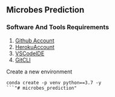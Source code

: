## Microbes Prediction 

### Software And Tools Requirements


1. [Github Account](https://github.com)
2. [HerokuAccount](https:heroku.com)
3. [VSCodeIDE](https://code.visualstudio.com)
4. [GitCLI](https://git-sum.com/book/en/v2/Getting-Started-The-Command-Line)

Create a new environment

```
conda create -p venv python==3.7 -y
```"# microbes_prediction" 
